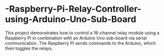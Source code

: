 # -Raspberry-Pi-Relay-Controller-using-Arduino-Uno-Sub-Board
This project demonstrates how to control a 16-channel relay module using a Raspberry Pi in combination with an Arduino Uno sub-board via serial communication. The Raspberry Pi sends commands to the Arduino, which then toggles the relays.
